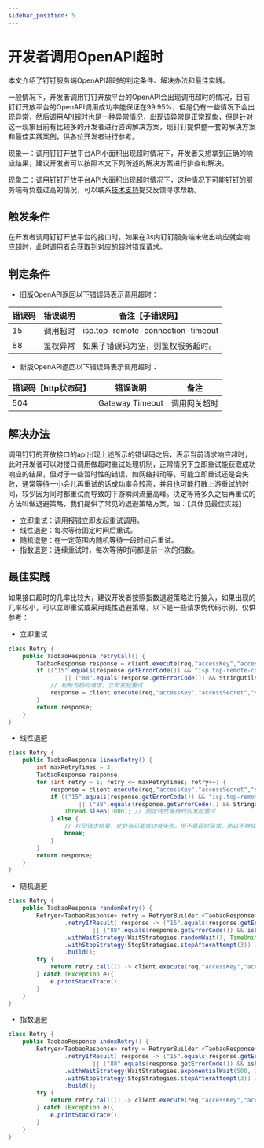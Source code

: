 ```yaml
---
sidebar_position: 5
---
```


# 开发者调用OpenAPI超时

本文介绍了钉钉服务端OpenAPI超时的判定条件、解决办法和最佳实践。

一般情况下，开发者调用钉钉开放平台的OpenAPI会出现调用超时的情况，目前钉钉开放平台的OpenAPI调用成功率能保证在99.95%，但是仍有一些情况下会出现异常，然后调用API超时也是一种异常情况，出现该异常是正常现象，但是针对这一现象目前有比较多的开发者进行咨询解决方案，现钉钉提供整一套的解决方案和最佳实践案例，供各位开发者进行参考。

现象一：调用钉钉开放平台API小面积出现超时情况下，开发者又想拿到正确的响应结果，建议开发者可以按照本文下列所述的解决方案进行排查和解决。

现象二：调用钉钉开放平台API大面积出现超时情况下，这种情况下可能钉钉的服务端有负载过高的情况，可以联系[技术支持](/docs/explore/support)提交反馈寻求帮助。

## 触发条件

在开发者调用钉钉开放平台的接口时，如果在3s内钉钉服务端未做出响应就会响应超时，此时调用者会获取到对应的超时错误请求。

## 判定条件

- 旧版OpenAPI返回以下错误码表示调用超时：

| 错误码 | 错误说明 | 备注【子错误码】 |
|-----|------|----------|
| 15  | 调用超时  | isp.top-remote-connection-timeout |
| 88 | 鉴权异常  | 如果子错误码为空，则鉴权服务超时。|

- 新版OpenAPI返回以下错误码表示调用超时：

| 错误码【http状态码】 | 错误说明 | 备注     |
|--------------|------|--------|
| 504          | Gateway Timeout  | 调用网关超时 |

## 解决办法

调用钉钉的开放接口的api出现上述所示的错误码之后，表示当前请求响应超时，此时开发者可以对接口调用做超时重试处理机制，正常情况下立即重试能获取成功响应的结果，但对于一些暂时性的错误，如网络抖动等，可能立即重试还是会失败，通常等待一小会儿再重试的话成功率会较高，并且也可能打散上游重试的时间，较少因为同时都重试而导致的下游瞬间流量高峰。决定等待多久之后再重试的方法叫做退避策略，我们提供了常见的退避策略方案，如：【具体见最佳实践】
- 立即重试：调用报错立即发起重试调用。
- 线性退避：每次等待固定时间后重试。
- 随机退避：在一定范围内随机等待一段时间后重试。
- 指数退避：连续重试时，每次等待时间都是前一次的倍数。

## 最佳实践

如果接口超时的几率比较大，建议开发者按照指数退避策略进行接入，如果出现的几率较小，可以立即重试或采用线性退避策略，以下是一些请求伪代码示例，仅供参考：
- 立即重试
```java
class Retry {
    public TaobaoResponse retryCall() {
        TaobaoResponse response = client.execute(req,"accessKey","accessSecret","suiteTicket");
        if (("15".equals(response.getErrorCode()) && "isp.top-remote-connection-timeout".equals(response.getSubCode()))
                || ("88".equals(response.getErrorCode()) && StringUtils.isEmpty(response.getSubCode()))) {
            // 判断为超时请求，立即发起重试
            response = client.execute(req,"accessKey","accessSecret","suiteTicket");
        }
        return response;
    }
}
```
- 线性退避
```java
class Retry {
    public TaobaoResponse linearRetry() {
        int maxRetryTimes = 3;
        TaobaoResponse response;
        for (int retry = 1; retry <= maxRetryTimes; retry++) {
            response = client.execute(req,"accessKey","accessSecret","suiteTicket");
            if (("15".equals(response.getErrorCode()) && "isp.top-remote-connection-timeout".equals(response.getSubCode()))
                    || ("88".equals(response.getErrorCode()) && StringUtils.isEmpty(response.getSubCode()))) {
                Thread.sleep(1000); // 固定线性等待时间发起重试
            } else {
                // 打印请求结果，此处有可能成功或失败，但不是超时异常，所以不继续下次重试。
                break;
            }
        }
        return response;
    }
}
```
- 随机退避
```java
class Retry {
    public TaobaoResponse randomRetry() {
        Retryer<TaobaoResponse> retry = RetryerBuilder.<TaobaoResponse>newBuilder() // 此处示例是借助开源guava-retrying工具
                .retryIfResult( response -> ("15".equals(response.getErrorCode()) && "isp.top-remote-connection-timeout".equals(response.getSubCode()))
                        || ("88".equals(response.getErrorCode()) && isEmpty(response.getSubCode())))
                .withWaitStrategy(WaitStrategies.randomWait(3, TimeUnit.SECONDS)) // 随机等待，最大时长3s
                .withStopStrategy(StopStrategies.stopAfterAttempt(3)) // 重试最大次数
                .build();
        try {
            return retry.call(() -> client.execute(req,"accessKey","accessSecret","suiteTicket"));
        } catch (Exception e){
            e.printStackTrace();
        }
    }
}
```
- 指数退避
```java
class Retry {
    public TaobaoResponse indexRetry() {
        Retryer<TaobaoResponse> retry = RetryerBuilder.<TaobaoResponse>newBuilder()
                .retryIfResult( response -> ("15".equals(response.getErrorCode()) && "isp.top-remote-connection-timeout".equals(response.getSubCode()))
                        || ("88".equals(response.getErrorCode()) && isEmpty(response.getSubCode())))
                .withWaitStrategy(WaitStrategies.exponentialWait(500, 10, TimeUnit.SECONDS)) // 等待策略：指数等待
                .withStopStrategy(StopStrategies.stopAfterAttempt(3)) // 重试最大次数
                .build();
        try {
            return retry.call(() -> client.execute(req,"accessKey","accessSecret","suiteTicket"));
        } catch (Exception e){
            e.printStackTrace();
        }
    }
}
```